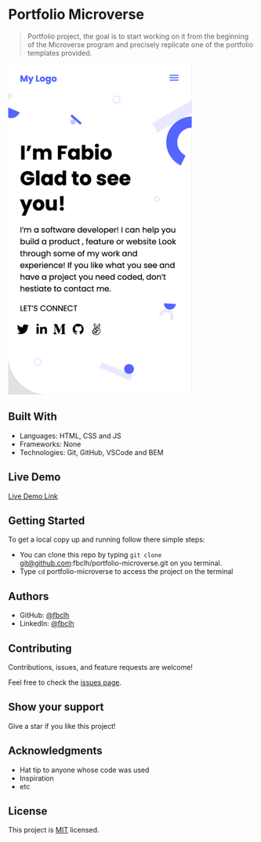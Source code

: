 # Portfolio Microverse

> Portfolio project, the goal is to start working on it from the beginning of the Microverse program and precisely replicate one of the portfolio templates provided.

![screenshot](img/portfolio-microverse.png)

## Built With

- Languages: HTML, CSS and JS
- Frameworks: None
- Technologies: Git, GitHub, VSCode and BEM


## Live Demo

[Live Demo Link](https://fbclh.github.io/portfolio-microverse/)

## Getting Started

To get a local copy up and running follow there simple steps:

- You can clone this repo by typing `git clone` git@github.com:fbclh/portfolio-microverse.git on you terminal.
- Type `cd` portfolio-microverse to access the project on the terminal

## Authors

- GitHub: [@fbclh](https://github.com/fbclh)
- LinkedIn: [@fbclh](https://www.linkedin.com/in/fbclh)

## Contributing

Contributions, issues, and feature requests are welcome!

Feel free to check the [issues page](../../issues/).

## Show your support

Give a star if you like this project!

## Acknowledgments

- Hat tip to anyone whose code was used
- Inspiration
- etc

## License

This project is [MIT](./MIT.md) licensed.
